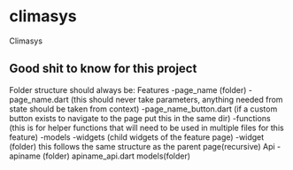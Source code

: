# climasys

Climasys

## Good shit to know for this project

Folder structure should always be:
Features
    -page_name (folder)
        -page_name.dart (this should never take parameters, anything needed from state should be taken from context)
        -page_name_button.dart (if a custom button exists to navigate to the page put this in the same dir)
        -functions (this is for helper functions that will need to be used in multiple files for this feature)
        -models
        -widgets (child widgets of the feature page)
            -widget (folder)
                this follows the same structure as the parent page(recursive)
Api
    -apiname (folder)
        apiname_api.dart
        models(folder)